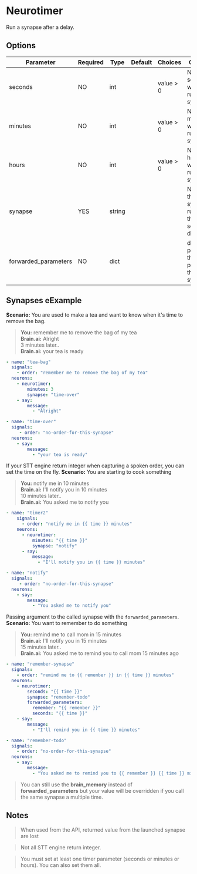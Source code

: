# Neurotimer

Run a synapse after a delay.

## Options

| Parameter            | Required | Type   | Default | Choices   | Comment                                                      |
|----------------------|----------|--------|---------|-----------|--------------------------------------------------------------|
| seconds              | NO       | int    |         | value > 0 | Number of second to wait before running the synapse          |
| minutes              | NO       | int    |         | value > 0 | Number of minutes to wait before running the synapse         |
| hours                | NO       | int    |         | value > 0 | Number of hours to wait before running the synapse           |
| synapse              | YES      | string |         |           | Name of the synapse to run after the selected delay          |
| forwarded_parameters | NO       | dict   |         |           | dict of parameters that will be passed to the called synapse |

## Synapses eExample

**Scenario:** You are used to make a tea and want to know when it's time to remove the bag.
> **You:** remember me to remove the bag of my tea<br>
**Brain.ai:** Alright<br>
3 minutes later..<br>
**Brain.ai:** your tea is ready

```yml
- name: "tea-bag"
  signals:
    - order: "remember me to remove the bag of my tea"
  neurons:
    - neurotimer:
        minutes: 3
        synapse: "time-over"
    - say:
        message:
          - "Alright"

- name: "time-over"
  signals:
     - order: "no-order-for-this-synapse"
  neurons:
    - say:
        message:
          - "your tea is ready"
```

If your STT engine return integer when capturing a spoken order, you can set the time on the fly.
**Scenario:** You are starting to cook something
> **You:** notify me in 10 minutes<br>
**Brain.ai:** I'll notify you in 10 minutes<br>
10 minutes later..<br>
**Brain.ai:** You asked me to notify you

```yml
- name: "timer2"
    signals:
      - order: "notify me in {{ time }} minutes"
    neurons:
      - neurotimer:
          minutes: "{{ time }}"
          synapse: "notify"
      - say:
          message:
            - "I'll notify you in {{ time }} minutes"

- name: "notify"
  signals:
     - order: "no-order-for-this-synapse"
  neurons:
    - say:
        message:
          - "You asked me to notify you"
```

Passing argument to the called synapse with the `forwarded_parameters`.
**Scenario:** You want to remember to do something
> **You:** remind me to call mom in 15 minutes<br>
**Brain.ai:** I'll notify you in 15 minutes<br>
15 minutes later..<br>
**Brain.ai:** You asked me to remind you to call mom 15 minutes ago
```yml
- name: "remember-synapse"
  signals:
    - order: "remind me to {{ remember }} in {{ time }} minutes"
  neurons:
    - neurotimer:
        seconds: "{{ time }}"
        synapse: "remember-todo"
        forwarded_parameters:
          remember: "{{ remember }}"
          seconds: "{{ time }}"
    - say:
        message:
          - "I'll remind you in {{ time }} minutes"

- name: "remember-todo"
  signals:
    - order: "no-order-for-this-synapse"
  neurons:
    - say:
        message:
          - "You asked me to remind you to {{ remember }} {{ time }} minutes ago"
```
> You can still use the **brain_memory** instead of **forwarded_parameters** but your value will be overridden if you call the same synapse a multiple time.

## Notes

> When used from the API, returned value from the launched synapse are lost

> Not all STT engine return integer.

> You must set at least one timer parameter (seconds or minutes or hours). You can also set them all.
